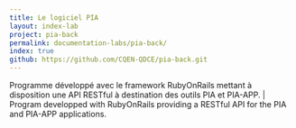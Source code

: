 ```yaml
---
title: Le logiciel PIA
layout: index-lab
project: pia-back
permalink: documentation-labs/pia-back/
index: true
github: https://github.com/CQEN-QDCE/pia-back.git
---
```

Programme développé avec le framework RubyOnRails mettant à disposition une API RESTful à destination des outils PIA et PIA-APP. | Program developped with RubyOnRails providing a RESTful API for the PIA and PIA-APP applications.
